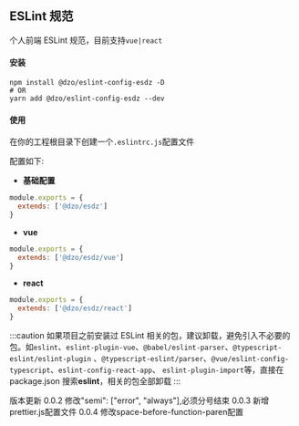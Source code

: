 ## ESLint 规范

个人前端 ESLint 规范，目前支持`vue|react`

#### 安装

```shell
npm install @dzo/eslint-config-esdz -D
# OR
yarn add @dzo/eslint-config-esdz --dev
```

#### 使用

在你的工程根目录下创建一个`.eslintrc.js`配置文件

配置如下:

- **基础配置**

```js
module.exports = {
  extends: ['@dzo/esdz']
}
```

- **vue**

```js
module.exports = {
  extends: ['@dzo/esdz/vue']
}
```

- **react**

```js
module.exports = {
  extends: ['@dzo/esdz/react']
}
```

:::caution
如果项目之前安装过 ESLint 相关的包，建议卸载，避免引入不必要的包。如`eslint`、`eslint-plugin-vue`、`@babel/eslint-parser`、`@typescript-eslint/eslint-plugin` 、`@typescript-eslint/parser`、`@vue/eslint-config-typescript`、`eslint-config-react-app`、
`eslint-plugin-import`等，直接在 package.json 搜索**eslint**，相关的包全部卸载
:::

版本更新
0.0.2 修改"semi": ["error", "always"],必须分号结束
0.0.3 新增prettier.js配置文件
0.0.4 修改space-before-function-paren配置
